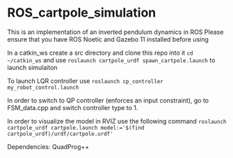 # ROS_cartpole_simulation

This is an implementation of an inverted pendulum dynamics in ROS
Please ensure that you have ROS Noetic and Gazebo 11 installed before using


In a catkin_ws create a src directory and clone this repo into it
`cd ~/catkin_ws` and use  `roslaunch cartpole_urdf spawn_cartpole.launch` to launch 
simulaiton

To launch LQR controller use `roslaunch cp_controller my_robot_control.launch`

In order to switch to QP controller (enforces an input constraint), go to FSM_data.cpp and switch controller type to 1. 

In order to visualize the model in RVIZ use the following command
`roslaunch cartpole_urdf cartpole.launch model:='$(find cartpole_urdf)/urdf/cartpole.urdf'`

Dependencies: QuadProg++
